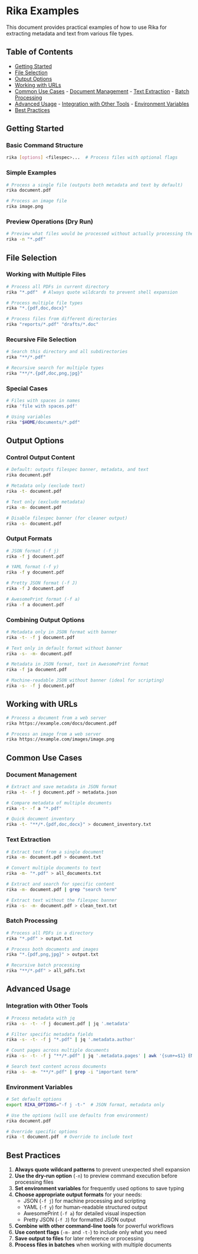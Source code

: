 # Rika Examples

This document provides practical examples of how to use Rika for extracting metadata and text from various file types.

## Table of Contents
- [Getting Started](#getting-started)
- [File Selection](#file-selection)
- [Output Options](#output-options)
- [Working with URLs](#working-with-urls)
- [Common Use Cases](#common-use-cases)
      - [Document Management](#document-management)
      - [Text Extraction](#text-extraction)
      - [Batch Processing](#batch-processing)
- [Advanced Usage](#advanced-usage)
      - [Integration with Other Tools](#integration-with-other-tools)
      - [Environment Variables](#environment-variables)
- [Best Practices](#best-practices)

## Getting Started

### Basic Command Structure
```bash
rika [options] <filespec>...  # Process files with optional flags
```

### Simple Examples
```bash
# Process a single file (outputs both metadata and text by default)
rika document.pdf

# Process an image file
rika image.png
```

### Preview Operations (Dry Run)
```bash
# Preview what files would be processed without actually processing them
rika -n "*.pdf"
```

## File Selection

### Working with Multiple Files
```bash
# Process all PDFs in current directory
rika "*.pdf"  # Always quote wildcards to prevent shell expansion

# Process multiple file types
rika "*.{pdf,doc,docx}"

# Process files from different directories
rika "reports/*.pdf" "drafts/*.doc"
```

### Recursive File Selection
```bash
# Search this directory and all subdirectories
rika "**/*.pdf"  

# Recursive search for multiple types
rika "**/*.{pdf,doc,png,jpg}"
```

### Special Cases
```bash
# Files with spaces in names
rika 'file with spaces.pdf'

# Using variables
rika "$HOME/documents/*.pdf"
```

## Output Options

### Control Output Content
```bash
# Default: outputs filespec banner, metadata, and text
rika document.pdf

# Metadata only (exclude text)
rika -t- document.pdf

# Text only (exclude metadata)
rika -m- document.pdf

# Disable filespec banner (for cleaner output)
rika -s- document.pdf
```

### Output Formats
```bash
# JSON format (-f j)
rika -f j document.pdf

# YAML format (-f y)
rika -f y document.pdf

# Pretty JSON format (-f J)
rika -f J document.pdf

# AwesomePrint format (-f a)
rika -f a document.pdf
```

### Combining Output Options
```bash
# Metadata only in JSON format with banner
rika -t- -f j document.pdf

# Text only in default format without banner
rika -s- -m- document.pdf

# Metadata in JSON format, text in AwesomePrint format
rika -f ja document.pdf

# Machine-readable JSON without banner (ideal for scripting)
rika -s- -f j document.pdf
```

## Working with URLs

```bash
# Process a document from a web server
rika https://example.com/docs/document.pdf

# Process an image from a web server
rika https://example.com/images/image.png
```

## Common Use Cases

### Document Management

```bash
# Extract and save metadata in JSON format
rika -t- -f j document.pdf > metadata.json

# Compare metadata of multiple documents
rika -t- -f a "*.pdf"

# Quick document inventory
rika -t- "**/*.{pdf,doc,docx}" > document_inventory.txt
```

### Text Extraction

```bash
# Extract text from a single document
rika -m- document.pdf > document.txt

# Convert multiple documents to text
rika -m- "*.pdf" > all_documents.txt

# Extract and search for specific content
rika -m- document.pdf | grep "search term"

# Extract text without the filespec banner
rika -s- -m- document.pdf > clean_text.txt
```

### Batch Processing

```bash
# Process all PDFs in a directory
rika "*.pdf" > output.txt

# Process both documents and images
rika "*.{pdf,png,jpg}" > output.txt

# Recursive batch processing
rika "**/*.pdf" > all_pdfs.txt
```

## Advanced Usage

### Integration with Other Tools

```bash
# Process metadata with jq
rika -s- -t- -f j document.pdf | jq '.metadata'

# Filter specific metadata fields
rika -s- -t- -f j "*.pdf" | jq '.metadata.author'

# Count pages across multiple documents
rika -s- -t- -f j "**/*.pdf" | jq '.metadata.pages' | awk '{sum+=$1} END {print sum}'

# Search text content across documents
rika -s- -m- "**/*.pdf" | grep -i "important term"
```

### Environment Variables

```bash
# Set default options
export RIKA_OPTIONS="-f j -t-"  # JSON format, metadata only

# Use the options (will use defaults from environment)
rika document.pdf

# Override specific options
rika -t document.pdf  # Override to include text
```

## Best Practices

1. **Always quote wildcard patterns** to prevent unexpected shell expansion
2. **Use the dry-run option** (`-n`) to preview command execution before processing files
3. **Set environment variables** for frequently used options to save typing
4. **Choose appropriate output formats** for your needs:
      - JSON (`-f j`) for machine processing and scripting
      - YAML (`-f y`) for human-readable structured output
      - AwesomePrint (`-f a`) for detailed visual inspection
      - Pretty JSON (`-f J`) for formatted JSON output
5. **Combine with other command-line tools** for powerful workflows
6. **Use content flags** (`-m-` and `-t-`) to include only what you need
7. **Save output to files** for later reference or processing
8. **Process files in batches** when working with multiple documents